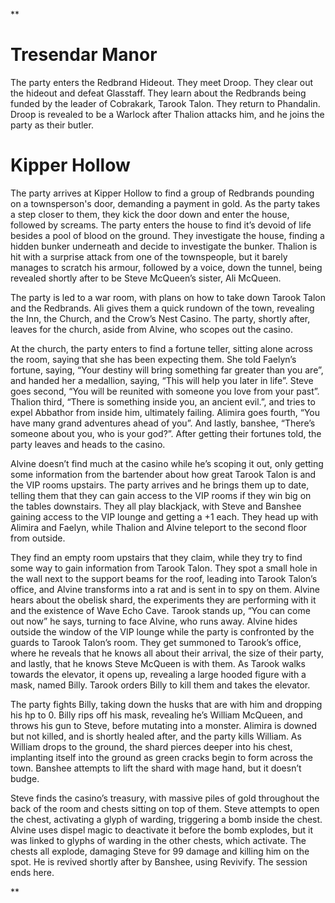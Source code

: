 **

# Tresendar Manor

The party enters the Redbrand Hideout. They meet Droop. They clear out the hideout and defeat Glasstaff. They learn about the Redbrands being funded by the leader of Cobrakark, Tarook Talon. They return to Phandalin. Droop is revealed to be a Warlock after Thalion attacks him, and he joins the party as their butler.

# Kipper Hollow

The party arrives at Kipper Hollow to find a group of Redbrands pounding on a townsperson's door, demanding a payment in gold. As the party takes a step closer to them, they kick the door down and enter the house, followed by screams. The party enters the house to find it’s devoid of life besides a pool of blood on the ground. They investigate the house, finding a hidden bunker underneath and decide to investigate the bunker. Thalion is hit with a surprise attack from one of the townspeople, but it barely manages to scratch his armour, followed by a voice, down the tunnel, being revealed shortly after to be Steve McQueen’s sister, Ali McQueen.

  

The party is led to a war room, with plans on how to take down Tarook Talon and the Redbrands. Ali gives them a quick rundown of the town, revealing the Inn, the Church, and the Crow’s Nest Casino. The party, shortly after, leaves for the church, aside from Alvine, who scopes out the casino.

  

At the church, the party enters to find a fortune teller, sitting alone across the room, saying that she has been expecting them. She told Faelyn’s fortune, saying, “Your destiny will bring something far greater than you are”, and handed her a medallion, saying, “This will help you later in life”. Steve goes second, “You will be reunited with someone you love from your past”. Thalion third, “There is something inside you, an ancient evil.”, and tries to expel Abbathor from inside him, ultimately failing. Alimira goes fourth, “You have many grand adventures ahead of you”. And lastly, banshee, “There’s someone about you, who is your god?”. After getting their fortunes told, the party leaves and heads to the casino.

  

Alvine doesn’t find much at the casino while he’s scoping it out, only getting some information from the bartender about how great Tarook Talon is and the VIP rooms upstairs. The party arrives and he brings them up to date, telling them that they can gain access to the VIP rooms if they win big on the tables downstairs. They all play blackjack, with Steve and Banshee gaining access to the VIP lounge and getting a +1 each. They head up with Alimira and Faelyn, while Thalion and Alvine teleport to the second floor from outside.

  

They find an empty room upstairs that they claim, while they try to find some way to gain information from Tarook Talon. They spot a small hole in the wall next to the support beams for the roof, leading into Tarook Talon’s office, and Alvine transforms into a rat and is sent in to spy on them. Alvine hears about the obelisk shard, the experiments they are performing with it and the existence of Wave Echo Cave. Tarook stands up, “You can come out now” he says, turning to face Alvine, who runs away. Alvine hides outside the window of the VIP lounge while the party is confronted by the guards to Tarook Talon’s room. They get summoned to Tarook’s office, where he reveals that he knows all about their arrival, the size of their party, and lastly, that he knows Steve McQueen is with them. As Tarook walks towards the elevator, it opens up, revealing a large hooded figure with a mask, named Billy. Tarook orders Billy to kill them and takes the elevator.

  

The party fights Billy, taking down the husks that are with him and dropping his hp to 0. Billy rips off his mask, revealing he’s William McQueen, and throws his gun to Steve, before mutating into a monster. Alimira is downed but not killed, and is shortly healed after, and the party kills William. As William drops to the ground, the shard pierces deeper into his chest, implanting itself into the ground as green cracks begin to form across the town. Banshee attempts to lift the shard with mage hand, but it doesn’t budge.

  

Steve finds the casino’s treasury, with massive piles of gold throughout the back of the room and chests sitting on top of them. Steve attempts to open the chest, activating a glyph of warding, triggering a bomb inside the chest. Alvine uses dispel magic to deactivate it before the bomb explodes, but it was linked to glyphs of warding in the other chests, which activate. The chests all explode, damaging Steve for 99 damage and killing him on the spot. He is revived shortly after by Banshee, using Revivify. The session ends here.

**
